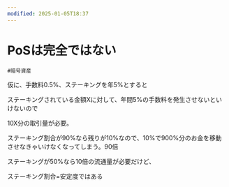 ```yaml
---
modified: 2025-01-05T18:37
---
```

# PoSは完全ではない

`#暗号資産`

仮に、手数料0.5%、ステーキングを年5%とすると

ステーキングされている金額Xに対して、年間5%の手数料を発生させないといけないので

10X分の取引量が必要。

ステーキング割合が90%なら残りが10%なので、10%で900%分のお金を移動させなきゃいけなくなってしまう。90倍

ステーキングが50%なら10倍の流通量が必要だけど、

ステーキング割合=安定度ではある